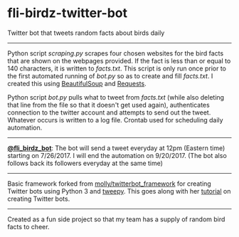 # fli-birdz-twitter-bot

Twitter bot that tweets random facts about birds daily

---

Python script *scraping.py* scrapes four chosen websites for the bird facts that are shown on the webpages provided. If the fact is less than or equal to 140 characters, it is written to *facts.txt*. This script is only run once prior to the first automated running of *bot.py* so as to create and fill *facts.txt*. I created this using [BeautifulSoup](https://www.crummy.com/software/BeautifulSoup/bs4/doc/) and [Requests](http://docs.python-requests.org/en/master/).

Python script *bot.py* pulls what to tweet from *facts.txt* (while also deleting that line from the file so that it doesn't get used again), authenticates connection to the twitter account and attempts to send out the tweet. Whatever occurs is written to a log file. Crontab used for scheduling daily automation.

---

**[@fli_birdz_bot](https://twitter.com/fli_birdz_bot)**: The bot will send a tweet everyday at 12pm (Eastern time) starting on 7/26/2017. I will end the automation on 9/20/2017. (The bot also follows back its followers everyday at the same time)

---

Basic framework forked from [molly/twitterbot_framework](https://github.com/molly/twitterbot_framework) for creating Twitter bots using Python 3 and [tweepy](http://www.tweepy.org). This goes along with her [tutorial](http://blog.mollywhite.net/twitter-bots-pt2/) on creating Twitter bots.

---

Created as a fun side project so that my team has a supply of random bird facts to cheer.
